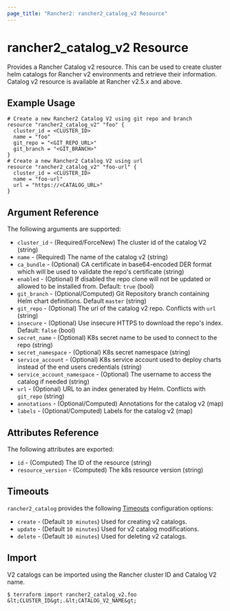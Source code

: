 ```yaml
---
page_title: "Rancher2: rancher2_catalog_v2 Resource"
---
```


# rancher2\_catalog\_v2 Resource

Provides a Rancher Catalog v2 resource. This can be used to create cluster helm catalogs for Rancher v2 environments and retrieve their information. Catalog v2 resource is available at Rancher v2.5.x and above.

## Example Usage

```hcl
# Create a new Rancher2 Catalog V2 using git repo and branch
resource "rancher2_catalog_v2" "foo" {
  cluster_id = <CLUSTER_ID>
  name = "foo"
  git_repo = "<GIT_REPO_URL>"
  git_branch = "<GIT_BRANCH>"
}
# Create a new Rancher2 Catalog V2 using url
resource "rancher2_catalog_v2" "foo-url" {
  cluster_id = <CLUSTER_ID>
  name = "foo-url"
  url = "https://<CATALOG_URL>"
}
```

## Argument Reference

The following arguments are supported:

* `cluster_id` - (Required/ForceNew) The cluster id of the catalog V2 (string)
* `name` - (Required) The name of the catalog v2 (string)
* `ca_bundle` - (Optional) CA certificate in base64-encoded DER format which will be used to validate the repo's certificate (string)
* `enabled` - (Optional) If disabled the repo clone will not be updated or allowed to be installed from. Default: `true` (bool)
* `git_branch` - (Optional/Computed) Git Repository branch containing Helm chart definitions. Default `master` (string)
* `git_repo` - (Optional) The url of the catalog v2 repo. Conflicts with `url` (string)
* `insecure` - (Optional) Use insecure HTTPS to download the repo's index. Default: `false` (bool)
* `secret_name` - (Optional) K8s secret name to be used to connect to the repo (string)
* `secret_namespace` - (Optional) K8s secret namespace (string)
* `service_account` - (Optional) K8s service account used to deploy charts instead of the end users credentials (string)
* `service_account_namespace` - (Optional) The username to access the catalog if needed (string)
* `url` - (Optional) URL to an index generated by Helm. Conflicts with `git_repo` (string)
* `annotations` - (Optional/Computed) Annotations for the catalog v2 (map)
* `labels` - (Optional/Computed) Labels for the catalog v2 (map)

## Attributes Reference

The following attributes are exported:

* `id` - (Computed) The ID of the resource (string)
* `resource_version` - (Computed) The k8s resource version (string)

## Timeouts

`rancher2_catalog` provides the following
[Timeouts](https://www.terraform.io/docs/configuration/resources.html#operation-timeouts) configuration options:

- `create` - (Default `10 minutes`) Used for creating v2 catalogs.
- `update` - (Default `10 minutes`) Used for v2 catalog modifications.
- `delete` - (Default `10 minutes`) Used for deleting v2 catalogs.

## Import

V2 catalogs can be imported using the Rancher cluster ID and Catalog V2 name.

```
$ terraform import rancher2_catalog_v2.foo &lt;CLUSTER_ID&gt;.&lt;CATALOG_V2_NAME&gt;
```
